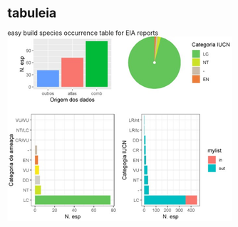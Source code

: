 # tabuleia
easy build species occurrence table for EIA reports
![Data Summaries](/img/summaries_readme.jpg?raw=true "Data summaries")
